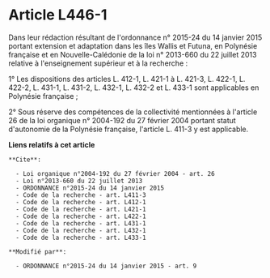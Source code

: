 # Article L446-1

Dans leur rédaction résultant de l'ordonnance n° 2015-24 du 14 janvier 2015 portant extension et adaptation dans les îles
Wallis et Futuna, en Polynésie française et en Nouvelle-Calédonie de la loi n° 2013-660 du 22 juillet 2013 relative à
l'enseignement supérieur et à la recherche : 

1° Les dispositions des articles L. 412-1, L. 421-1 à L. 421-3, L. 422-1, L. 422-2, L. 431-1, L. 431-2, L. 432-1, L. 432-2 et
L. 433-1 sont applicables en Polynésie française ; 

2° Sous réserve des compétences de la collectivité mentionnées à l'article 26 de la loi organique n° 2004-192 du 27 février
2004 portant statut d'autonomie de la Polynésie française, l'article L. 411-3 y est applicable.

**Liens relatifs à cet article**

	**Cite**:

	  - Loi organique n°2004-192 du 27 février 2004 - art. 26
	  - Loi n°2013-660 du 22 juillet 2013
	  - ORDONNANCE n°2015-24 du 14 janvier 2015
	  - Code de la recherche - art. L411-3
	  - Code de la recherche - art. L412-1
	  - Code de la recherche - art. L421-1
	  - Code de la recherche - art. L422-1
	  - Code de la recherche - art. L431-1
	  - Code de la recherche - art. L432-1
	  - Code de la recherche - art. L433-1

	**Modifié par**:

	  - ORDONNANCE n°2015-24 du 14 janvier 2015 - art. 9
